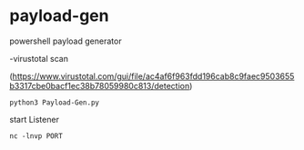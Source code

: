 # payload-gen
 powershell payload generator 
 
 -virustotal scan 
 
 (https://www.virustotal.com/gui/file/ac4af6f963fdd196cab8c9faec9503655b3317cbe0bacf1ec38b78059980c813/detection)

 ```
 python3 Payload-Gen.py
 ```

start Listener 
 ```
 nc -lnvp PORT
 ```
